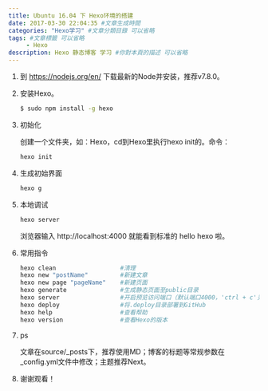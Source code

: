 ```yaml
---
title: Ubuntu 16.04 下 Hexo环境的搭建
date: 2017-03-30 22:04:35 #文章生成時間
categories: "Hexo学习" #文章分類目錄 可以省略
tags: #文章標籤 可以省略
     - Hexo
description: Hexo 静态博客 学习 #你對本頁的描述 可以省略
---
```


1. 到 https://nodejs.org/en/ 下载最新的Node并安装，推荐v7.8.0。

2. 安装Hexo。

    ``` bash
    $ sudo npm install -g hexo
    ```

3. 初始化

    创建一个文件夹，如：Hexo，cd到Hexo里执行hexo init的。命令：

    ``` bash
    hexo init
    ```

4. 生成初始界面    

    ``` bash
    hexo g
    ```

5. 本地调试    

    ``` bash
    hexo server
    ```
    浏览器输入 http://localhost:4000 就能看到标准的 hello hexo 啦。

6. 常用指令

    ``` bash
    hexo clean                  #清理
    hexo new "postName"         #新建文章
    hexo new page "pageName"    #新建页面
    hexo generate               #生成静态页面至public目录
    hexo server                 #开启预览访问端口（默认端口4000，'ctrl + c'关闭server）
    hexo deploy                 #将.deploy目录部署到GitHub
    hexo help                   #查看帮助
    hexo version                #查看Hexo的版本
    ```
7. ps

     文章在source/_posts下，推荐使用MD；博客的标题等常规参数在_config.yml文件中修改；主题推荐Next。

8. 谢谢观看！
